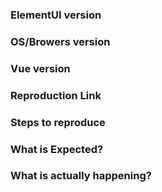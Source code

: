 <!--
Thank you for contributing! Please carefully read the following before opening your issue.
 -->

### ElementUI version
<!-- 1.0.0-rc.2 -->

### OS/Browers version
<!-- macOS/Chrome 53 -->

### Vue version
<!-- 2.0.0-rc.4 -->

### Reproduction Link
<!-- A minimal JSBin, JSFiddle, Codepen, or a GitHub repository that can reproduce the bug. -->
<!-- https://codepen.io/anon/pen/ozYpNA -->
<!-- https://jsfiddle.net/gmve9d3p/ -->

### Steps to reproduce

### What is Expected?

### What is actually happening?
